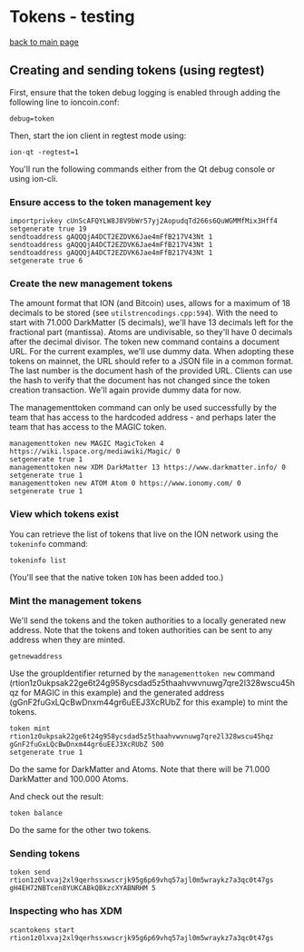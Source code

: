 # Tokens - testing

[back to main page](README.md)

## Creating and sending tokens (using regtest)

First, ensure that the token debug logging is enabled through adding the following line to ioncoin.conf:
```
debug=token
```

Then, start the ion client in regtest mode using:
```
ion-qt -regtest=1
```

You'll run the following commands either from the Qt debug console or using ion-cli.

### Ensure access to the token management key
```
importprivkey cUnScAFQYLW8J8V9bWr57yj2AopudqTd266s6QuWGMMfMix3Hff4
setgenerate true 19
sendtoaddress gAQQQjA4DCT2EZDVK6Jae4mFfB217V43Nt 1
sendtoaddress gAQQQjA4DCT2EZDVK6Jae4mFfB217V43Nt 1
sendtoaddress gAQQQjA4DCT2EZDVK6Jae4mFfB217V43Nt 1
setgenerate true 6
```

### Create the new management tokens
The amount format that ION (and Bitcoin) uses, allows for a maximum of 18 decimals to be stored (see `utilstrencodings.cpp:594`). With the need to start with 71.000 DarkMatter (5 decimals), we'll have 13 decimals left for the fractional part (mantissa).
Atoms are undivisable, so they'll have 0 decimals after the decimal divisor.
The token new command contains a document URL. For the current examples, we'll use dummy data. When adopting these tokens on mainnet, the URL should refer to a JSON file in a common format. 
The last number is the document hash of the provided URL. Clients can use the hash to verify that the document has not changed since the token creation transaction. We'll again provide dummy data for now.

The managementtoken command can only be used successfully by the team that has access to the hardcoded address - and perhaps later the team that has access to the MAGIC token.

```
managementtoken new MAGIC MagicToken 4 https://wiki.lspace.org/mediawiki/Magic/ 0
setgenerate true 1
managementtoken new XDM DarkMatter 13 https://www.darkmatter.info/ 0
setgenerate true 1
managementtoken new ATOM Atom 0 https://www.ionomy.com/ 0
setgenerate true 1
```

### View which tokens exist
You can retrieve the list of tokens that live on the ION network using the `tokeninfo` command:
```
tokeninfo list
```
(You'll see that the native token `ION` has been added too.)

### Mint the management tokens
We'll send the tokens and the token authorities to a locally generated new address. Note that the tokens and token authorities can be sent to any address when they are minted.
```
getnewaddress
```

Use the groupIdentifier returned by the `managementtoken new` command (rtion1z0ukpsak22ge6t24g958ycsdad5z5thaahvwvnuwg7qre2l328wscu45hqz for MAGIC in this example) and the generated address (gGnF2fuGxLQcBwDnxm44gr6uEEJ3XcRUbZ for this example) to mint the tokens.
```
token mint rtion1z0ukpsak22ge6t24g958ycsdad5z5thaahvwvnuwg7qre2l328wscu45hqz gGnF2fuGxLQcBwDnxm44gr6uEEJ3XcRUbZ 500
setgenerate true 1
```
Do the same for DarkMatter and Atoms. Note that there will be 71.000 DarkMatter and 100.000 Atoms.

And check out the result:
```
token balance
```

Do the same for the other two tokens.

### Sending tokens
```
token send rtion1z0lxvaj2xl9qerhssxwscrjk95g6p69vhq57ajl0m5wraykz7a3qc0t47gs gH4EH72NBTcen8YUKCABkQBkzcXYABNRHM 5
```

### Inspecting who has XDM

```
scantokens start rtion1z0lxvaj2xl9qerhssxwscrjk95g6p69vhq57ajl0m5wraykz7a3qc0t47gs
```